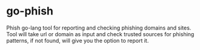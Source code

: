 # go-phish
Phish go-lang tool for reporting and checking phishing domains and sites. Tool will take url or domain as input and check trusted sources for phishing patterns, if not found, will give you the option to report it.